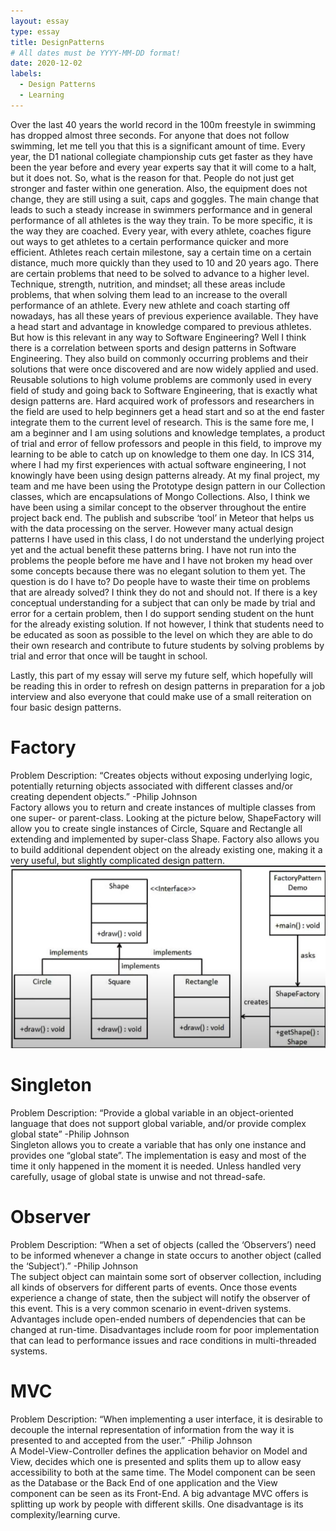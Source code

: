 ```yaml
---
layout: essay
type: essay
title: DesignPatterns
# All dates must be YYYY-MM-DD format!
date: 2020-12-02
labels:
  - Design Patterns
  - Learning
---
```

Over the last 40 years the world record in the 100m freestyle in swimming has dropped almost three seconds. For anyone that does not follow swimming, let me tell you that this is a significant amount of time. Every year, the D1 national collegiate championship cuts get faster as they have been the year before and every year experts say that it will come to a halt, but it does not. So, what is the reason for that. People do not just get stronger and faster within one generation. Also, the equipment does not change, they are still using a suit, caps and goggles.
The main change that leads to such a steady increase in swimmers performance and in general performance of all athletes is the way they train. To be more specific, it is the way they are coached. Every year, with every athlete, coaches figure out ways to get athletes to a certain performance quicker and more efficient. Athletes reach certain milestone, say a certain time on a certain distance, much more quickly than they used to 10 and 20 years ago. There are certain problems that need to be solved to advance to a higher level. Technique, strength, nutrition, and mindset; all these areas include problems, that when solving them lead to an increase to the overall performance of an athlete. Every new athlete and coach starting off nowadays, has all these years of previous experience available. They have a head start and advantage in knowledge compared to previous athletes. 
But how is this relevant in any way to Software Engineering? Well I think there is a correlation between sports and design patterns in Software Engineering. They also build on commonly occurring problems and their solutions that were once discovered and are now widely applied and used. Reusable solutions to high volume problems are commonly used in every field of study and going back to Software Engineering, that is exactly what design patterns are. 
Hard acquired work of professors and researchers in the field are used to help beginners get a head start and so at the end faster integrate them to the current level of research. This is the same fore me, I am a beginner and I am using solutions and knowledge templates, a product of trial and error of fellow professors and people in this field, to improve my learning to be able to catch up on knowledge to them one day. In ICS 314, where I had my first experiences with actual software engineering, I not knowingly have been using design patterns already. At my final project, my team and me have been using the Prototype design pattern in our Collection classes, which are encapsulations of Mongo Collections. Also, I think we have been using a similar concept to the observer throughout the entire project back end. The publish and subscribe ‘tool’ in Meteor that helps us with the data processing on the server.
However many actual design patterns I have used in this class, I do not understand the underlying project yet and the actual benefit these patterns bring. I have not run into the problems the people before me have and I have not broken my head over some concepts because there was no elegant solution to them yet. The question is do I have to? Do people have to waste their time on problems that are already solved? I think they do not and should not. If there is a key conceptual understanding for a subject that can only be made by trial and error for a certain problem, then I do support sending student on the hunt for the already existing solution. If not however, I think that students need to be educated as soon as possible to the level on which they are able to do their own research and contribute to future students by solving problems by trial and error that once will be taught in school. 

Lastly, this part of my essay will serve my future self, which hopefully will be reading this in order to refresh on design patterns in preparation for a job interview and also everyone that could make use of a small reiteration on four basic design patterns.
# Factory
Problem Description: “Creates objects without exposing underlying logic, potentially returning objects associated with different classes and/or creating dependent objects.” -Philip Johnson<br/>
Factory allows you to return and create instances of multiple classes from one super- or parent-class. Looking at the picture below, ShapeFactory will allow you to create single instances of Circle, Square and Rectangle all extending and implemented by super-class Shape. Factory also allows you to build additional dependent object on the already existing one, making it a very useful, but slightly complicated design pattern. 
![FactoryShape](/images/Factory.png)
# Singleton
Problem Description: “Provide a global variable in an object-oriented language that does not support global variable, and/or provide complex global state” -Philip Johnson<br/>
Singleton allows you to create a variable that has only one instance and provides one “global state”. The implementation is easy and most of the time it only happened in the moment it is needed. Unless handled very carefully, usage of global state is unwise and not thread-safe. 
# Observer
Problem Description: “When a set of objects (called the ‘Observers’) need to be informed whenever a change in state occurs to another object (called the ‘Subject’).” -Philip Johnson<br/>
The subject object can maintain some sort of observer collection, including all kinds of observers for different parts of events. Once those events experience a change of state, then the subject will notify the observer of this event. This is a very common scenario in event-driven systems. Advantages include open-ended numbers of dependencies that can be changed at run-time. Disadvantages include room for poor implementation that can lead to performance issues and race conditions in multi-threaded systems.    
# MVC
Problem Description: “When implementing a user interface, it is desirable to decouple the internal representation of information from the way it is presented to and accepted from the user.” -Philip Johnson<br/>
A Model-View-Controller defines the application behavior on Model and View, decides which one is presented and splits them up to allow easy accessibility to both at the same time. The Model component can be seen as the Database or the Back End of one application and the View component can be seen as its Front-End. A big advantage MVC offers is splitting up work by people with different skills. One disadvantage is its complexity/learning curve. 
